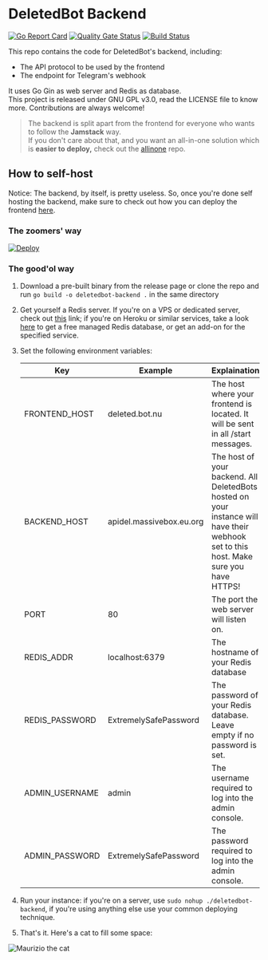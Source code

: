 # DeletedBot Backend

[![Go Report Card](https://goreportcard.com/badge/github.com/deleted-bot/backend)](https://goreportcard.com/report/github.com/deleted-bot/backend) [![Quality Gate Status](https://sonarcloud.io/api/project_badges/measure?project=deleted-bot_backend&metric=alert_status)](https://sonarcloud.io/dashboard?id=deleted-bot_backend) [![Build Status](https://travis-ci.com/deleted-bot/backend.svg?branch=main)](https://travis-ci.com/deleted-bot/backend)

This repo contains the code for DeletedBot's backend, including:

- The API protocol to be used by the frontend
- The endpoint for Telegram's webhook

It uses Go Gin as web server and Redis as database.  
This project is released under GNU GPL v3.0, read the LICENSE file to know more. Contributions are always welcome!

> The backend is split apart from the frontend for everyone who wants to follow the **Jamstack** way.  
> If you don't care about that, and you want an all-in-one solution which is **easier to deploy,** check out the [allinone](https://github.com/deleted-bot/allinone) repo.



## How to self-host

Notice: The backend, by itself, is pretty useless. So, once you're done self hosting the backend, make sure to check out how you can deploy the frontend [here](https://github.com/deleted-bot/frontend).

### The zoomers' way

[![Deploy](https://www.herokucdn.com/deploy/button.svg)](https://heroku.com/deploy)

### The good'ol way

1. Download a pre-built binary from the release page or clone the repo and run `go build -o deletedbot-backend .` in the same directory

2. Get yourself a Redis server. If you're on a VPS or dedicated server, check out [this](https://redis.io/download) link; if you're on Heroku or similar services, take a look [here](https://redislabs.com/try-free/) to get a free managed Redis database, or get an add-on for the specified service.

3. Set the following environment variables:

   | Key            | Example                  | Explaination                                                 |
   | -------------- | ------------------------ | ------------------------------------------------------------ |
   | FRONTEND_HOST  | deleted.bot.nu           | The host where your frontend is located. It will be sent in all /start messages. |
   | BACKEND_HOST   | apidel.massivebox.eu.org | The host of your backend. All DeletedBots hosted on your instance will have their webhook set to this host. Make sure you have HTTPS! |
   | PORT           | 80                       | The port the web server will listen on.                      |
   | REDIS_ADDR     | localhost:6379           | The hostname of your Redis database                          |
   | REDIS_PASSWORD | ExtremelySafePassword    | The password of your Redis database. Leave empty if no password is set. |
   | ADMIN_USERNAME | admin                    | The username required to log into the admin console.         |
   | ADMIN_PASSWORD | ExtremelySafePassword    | The password required to log into the admin console.         |

4. Run your instance: if you're on a server, use `sudo nohup ./deletedbot-backend`, if you're using anything else use your common deploying technique.

5. That's it. Here's a cat to fill some space:

![Maurizio the cat](https://i.imgur.com/0RnAicK.gif)


